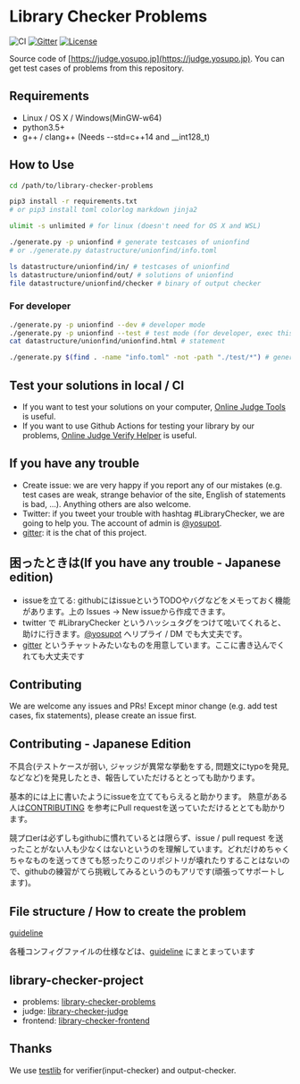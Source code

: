 # Library Checker Problems

![CI](https://github.com/yosupo06/library-checker-problems/workflows/CI/badge.svg)
[![Gitter](https://badges.gitter.im/library-checker-problems/community.svg)](https://gitter.im/library-checker-problems/community?utm_source=badge&utm_medium=badge&utm_campaign=pr-badge)
[![License](https://img.shields.io/badge/License-Apache%202.0-blue.svg)](https://github.com/yosupo06/library-checker-problems/blob/master/LICENSE)

Source code of [https://judge.yosupo.jp](https://judge.yosupo.jp). You can get test cases of problems from this repository.

## Requirements

- Linux / OS X / Windows(MinGW-w64)
- python3.5+
- g++ / clang++ (Needs --std=c++14 and __int128_t)

## How to Use

```sh
cd /path/to/library-checker-problems

pip3 install -r requirements.txt
# or pip3 install toml colorlog markdown jinja2

ulimit -s unlimited # for linux (doesn't need for OS X and WSL)

./generate.py -p unionfind # generate testcases of unionfind
# or ./generate.py datastructure/unionfind/info.toml

ls datastructure/unionfind/in/ # testcases of unionfind
ls datastructure/unionfind/out/ # solutions of unionfind
file datastructure/unionfind/checker # binary of output checker
```

### For developer

```sh
./generate.py -p unionfind --dev # developer mode
./generate.py -p unionfind --test # test mode (for developer, exec this command before PR)
cat datastructure/unionfind/unionfind.html # statement

./generate.py $(find . -name "info.toml" -not -path "./test/*") # generate all testcases
```

## Test your solutions in local / CI

- If you want to test your solutions on your computer, [Online Judge Tools](https://github.com/online-judge-tools/oj) is useful.
- If you want to use Github Actions for testing your library by our problems, [Online Judge Verify Helper](https://github.com/online-judge-tools/verification-helper) is useful.

## If you have any trouble

- Create issue: we are very happy if you report any of our mistakes (e.g. test cases are weak, strange behavior of the site, English of statements is bad, ...). Anything others are also welcome.
- Twitter: if you tweet your trouble with hashtag \#LibraryChecker, we are going to help you. The account of admin is [@yosupot](https://twitter.com/yosupot).
- [gitter](https://gitter.im/library-checker-problems/community): it is the chat of this project.

## 困ったときは(If you have any trouble - Japanese edition)

- issueを立てる: githubにはissueというTODOやバグなどをメモっておく機能があります。上の Issues → New issueから作成できます。
- twitter で \#LibraryChecker というハッシュタグをつけて呟いてくれると、助けに行きます。[@yosupot](https://twitter.com/yosupot) へリプライ / DM でも大丈夫です。
- [gitter](https://gitter.im/library-checker-problems/community) というチャットみたいなものを用意しています。ここに書き込んでくれても大丈夫です

## Contributing

We are welcome any issues and PRs! Except minor change (e.g. add test cases, fix statements), please create an issue first.

## Contributing - Japanese Edition

不具合(テストケースが弱い, ジャッジが異常な挙動をする, 問題文にtypoを発見, などなど)を発見したとき、報告していただけるととっても助かります。

基本的には上に書いたようにissueを立ててもらえると助かります。
熱意がある人は[CONTRIBUTING](docs/CONTRIBUTING.md) を参考にPull requestを送っていただけるととても助かります。

競プロerは必ずしもgithubに慣れているとは限らず、issue / pull request を送ったことがない人も少なくはないというのを理解しています。どれだけめちゃくちゃなものを送ってきても怒ったりこのリポジトリが壊れたりすることはないので、githubの練習がてら挑戦してみるというのもアリです(頑張ってサポートします)。

## File structure / How to create the problem

[guideline](docs/guideline.en.md)

各種コンフィグファイルの仕様などは、[guideline](docs/guideline.md) にまとまっています

## library-checker-project

- problems: [library-checker-problems](https://github.com/yosupo06/library-checker-problems)
- judge: [library-checker-judge](https://github.com/yosupo06/library-checker-judge)
- frontend: [library-checker-frontend](https://github.com/yosupo06/library-checker-frontend)

## Thanks

We use [testlib](https://github.com/MikeMirzayanov/testlib) for verifier(input-checker) and output-checker.
